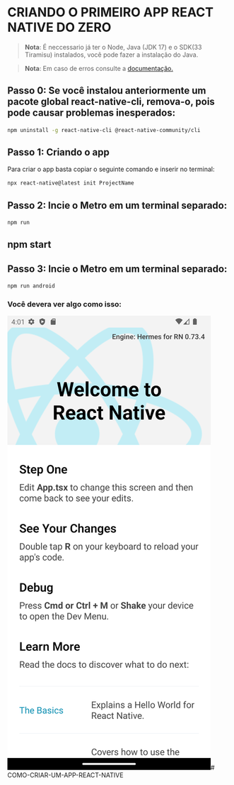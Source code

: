 # CRIANDO O PRIMEIRO APP REACT NATIVE DO ZERO

>**Nota**: É neccessario já ter o Node, Java (JDK 17) e o SDK(33 Tiramisu) instalados, você pode fazer a instalação do Java.

>**Nota**: Em caso de erros consulte a [documentação.](https://reactnative.dev/docs/environment-setup)


## Passo 0: Se você instalou anteriormente um pacote global react-native-cli, remova-o, pois pode causar problemas inesperados:

```bash
npm uninstall -g react-native-cli @react-native-community/cli
```
## Passo 1: Criando o app

Para criar o app basta copiar o seguinte comando e inserir no terminal:

```bash
npx react-native@latest init ProjectName
```

## Passo 2: Incie o Metro em um terminal separado:

```bash
npm run
```

## npm start


## Passo 3: Incie o Metro em um terminal separado:

```bash
npm run android
```

### Você devera ver algo como isso:
![Pagina Home do App](./Home_Page.png)#   C O M O - C R I A R - U M - A P P - R E A C T - N A T I V E 
 
 